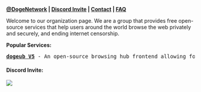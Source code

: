 **[@DogeNetwork](https://github.com/DogeNetwork) | [Discord Invite](https://discord.com/unblocking) | [Contact](mailto:support@surfdoge.pro) | [FAQ](https://github.com/DogeNetwork/.github/blob/main/profile/FAQ.md)**
<p>Welcome to our organization page. We are a group that provides free open-source services that help users around the world browse the web privately and securely, and ending internet censorship.</p>


**Popular Services:**
<pre>
<strong><a href="https://github.com/dogenetwork/dogeub">dogeub V5</a></strong> - An open-source browsing hub frontend allowing for private surfing & access to the unblocked web.
</pre>




#### Discord Invite:


![](https://dcbadge.limes.pink/api/server/https://discord.gg/unblocking)
